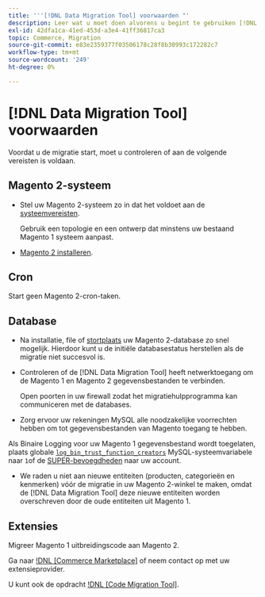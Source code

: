 ```yaml
---
title: '''[!DNL Data Migration Tool] voorwaarden "'
description: Leer wat u moet doen alvorens u begint te gebruiken [!DNL Data Migration Tool] gegevens tussen Magento 1 en Magento 2 over te dragen.
exl-id: 42dfa1ca-41ed-453d-a3e4-41ff36817ca3
topic: Commerce, Migration
source-git-commit: e83e2359377f03506178c28f8b30993c172282c7
workflow-type: tm+mt
source-wordcount: '249'
ht-degree: 0%

---
```


# [!DNL Data Migration Tool] voorwaarden

Voordat u de migratie start, moet u controleren of aan de volgende vereisten is voldaan.

## Magento 2-systeem

* Stel uw Magento 2-systeem zo in dat het voldoet aan de [systeemvereisten](../../installation/system-requirements.md).

  Gebruik een topologie en een ontwerp dat minstens uw bestaand Magento 1 systeem aanpast.

* [Magento 2 installeren](../../installation/overview.md).

## Cron

Start geen Magento 2-cron-taken.

## Database

* Na installatie, file of [stortplaats](https://dev.mysql.com/doc/refman/8.0/en/mysqldump.html) uw Magento 2-database zo snel mogelijk. Hierdoor kunt u de initiële databasestatus herstellen als de migratie niet succesvol is.

* Controleren of de [!DNL Data Migration Tool] heeft netwerktoegang om de Magento 1 en Magento 2 gegevensbestanden te verbinden.

  Open poorten in uw firewall zodat het migratiehulpprogramma kan communiceren met de databases.

* Zorg ervoor uw rekeningen MySQL alle noodzakelijke voorrechten hebben om tot gegevensbestanden van Magento toegang te hebben.

Als Binaire Logging voor uw Magento 1 gegevensbestand wordt toegelaten, plaats globale [`log_bin_trust_function_creators`](https://dev.mysql.com/doc/refman/5.7/en/server-system-variables.html#sysvar_log_bin_trust_function_creators) MySQL-systeemvariabele naar `1`of de [SUPER-bevoegdheden](https://dev.mysql.com/doc/refman/5.7/en/privileges-provided.html#priv_super) naar uw account.

* We raden u niet aan nieuwe entiteiten (producten, categorieën en kenmerken) vóór de migratie in uw Magento 2-winkel te maken, omdat de [!DNL Data Migration Tool] deze nieuwe entiteiten worden overschreven door de oude entiteiten uit Magento 1.

## Extensies

Migreer Magento 1 uitbreidingscode aan Magento 2.

Ga naar [!DNL [Commerce Marketplace]](https://marketplace.magento.com/) of neem contact op met uw extensieprovider.

U kunt ook de opdracht [!DNL [Code Migration Tool]](https://github.com/magento-commerce/code-migration/blob/develop/README.md).
